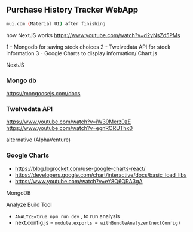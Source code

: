 ## Purchase History Tracker WebApp

```bash
mui.com (Material UI) after finishing
```

how NextJS works
https://www.youtube.com/watch?v=d2yNsZd5PMs

1 - Mongodb for saving stock choices
2 - Twelvedata API for stock information
3 - Google Charts to display information/ Chart.js 

NextJS

### Mongo db
https://mongoosejs.com/docs

### Twelvedata API
https://www.youtube.com/watch?v=iW39Merz0zE 
https://www.youtube.com/watch?v=egnRORUThx0 

alternative (AlphaVenture)

### Google Charts
- https://blog.logrocket.com/use-google-charts-react/
- https://developers.google.com/chart/interactive/docs/basic_load_libs
- https://www.youtube.com/watch?v=eY8Q6QRA3gA


MongoDB

Analyze Build Tool
+ ` ANALYZE=true npm run dev ` , to run analysis
+ next.config.js =  ` module.exports = withBundleAnalyzer(nextConfig) `
